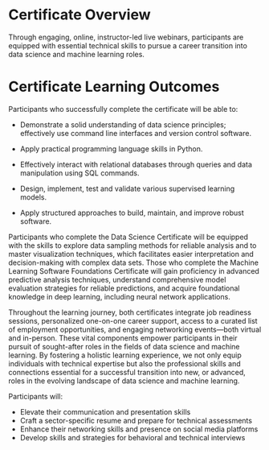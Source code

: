# Certificate Overview 

Through engaging, online, instructor-led live webinars, participants are equipped with essential technical skills to pursue a career transition into data science and machine learning roles.  

# Certificate Learning Outcomes

Participants who successfully complete the certificate will be able to:  

* Demonstrate a solid understanding of data science principles; effectively use command line interfaces and version control software. 

* Apply practical programming language skills in Python.

* Effectively interact with relational databases through queries and data manipulation using SQL commands. 

* Design, implement, test and validate various supervised learning models.

* Apply structured approaches to build, maintain, and improve robust software. 

Participants who complete the Data Science Certificate will be equipped with the skills to explore data sampling methods for reliable analysis and to master visualization techniques, which facilitates easier interpretation and decision-making with complex data sets. Those who complete the Machine Learning Software Foundations Certificate will gain proficiency in advanced predictive analysis techniques, understand comprehensive model evaluation strategies for reliable predictions, and acquire foundational knowledge in deep learning, including neural network applications. 

Throughout the learning journey, both certificates integrate job readiness sessions, personalized one-on-one career support, access to a curated list of employment opportunities, and engaging networking events—both virtual and in-person. These vital components empower participants in their pursuit of sought-after roles in the fields of data science and machine learning. By fostering a holistic learning experience, we not only equip individuals with technical expertise but also the professional skills and connections essential for a successful transition into new, or advanced, roles in the evolving landscape of data science and machine learning. 

Participants will:

* Elevate their communication and presentation skills 
* Craft a sector-specific resume and prepare for technical assessments 
* Enhance their networking skills and presence on social media platforms 
* Develop skills and strategies for behavioral and technical interviews 

